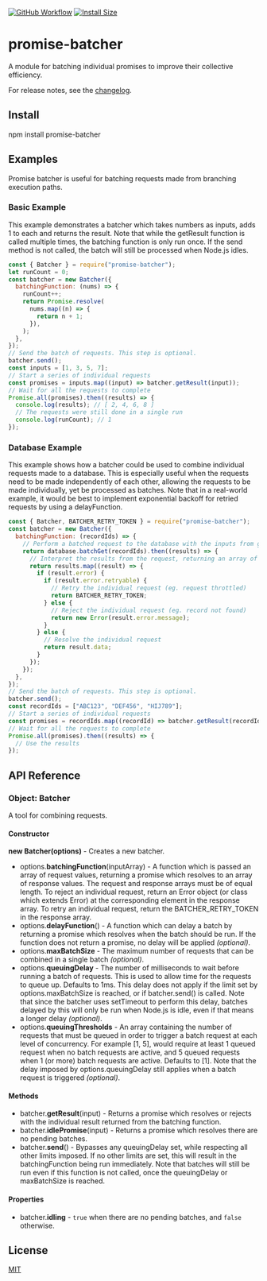 [![GitHub Workflow](https://github.com/WesVanVugt/promise-batcher/actions/workflows/main.yml/badge.svg)](https://github.com/WesVanVugt/promise-batcher/actions/workflows/main.yml)
[![Install Size](https://packagephobia.now.sh/badge?p=promise-batcher)](https://packagephobia.now.sh/result?p=promise-batcher)

# promise-batcher

A module for batching individual promises to improve their collective efficiency.

For release notes, see the [changelog](https://github.com/WesVanVugt/promise-batcher/blob/master/changelog.md).

## Install

npm install promise-batcher

## Examples

Promise batcher is useful for batching requests made from branching execution paths.

### Basic Example

This example demonstrates a batcher which takes numbers as inputs, adds 1 to each and returns the result.
Note that while the getResult function is called multiple times, the batching function is only run once.
If the send method is not called, the batch will still be processed when Node.js idles.

```javascript
const { Batcher } = require("promise-batcher");
let runCount = 0;
const batcher = new Batcher({
  batchingFunction: (nums) => {
    runCount++;
    return Promise.resolve(
      nums.map((n) => {
        return n + 1;
      }),
    );
  },
});
// Send the batch of requests. This step is optional.
batcher.send();
const inputs = [1, 3, 5, 7];
// Start a series of individual requests
const promises = inputs.map((input) => batcher.getResult(input));
// Wait for all the requests to complete
Promise.all(promises).then((results) => {
  console.log(results); // [ 2, 4, 6, 8 ]
  // The requests were still done in a single run
  console.log(runCount); // 1
});
```

### Database Example

This example shows how a batcher could be used to combine individual requests made to a database. This is especially
useful when the requests need to be made independently of each other, allowing the requests to be made individually,
yet be processed as batches. Note that in a real-world example, it would be best to implement exponential backoff for
retried requests by using a delayFunction.

```javascript
const { Batcher, BATCHER_RETRY_TOKEN } = require("promise-batcher");
const batcher = new Batcher({
  batchingFunction: (recordIds) => {
    // Perform a batched request to the database with the inputs from getResult()
    return database.batchGet(recordIds).then((results) => {
      // Interpret the results from the request, returning an array of result values
      return results.map((result) => {
        if (result.error) {
          if (result.error.retryable) {
            // Retry the individual request (eg. request throttled)
            return BATCHER_RETRY_TOKEN;
          } else {
            // Reject the individual request (eg. record not found)
            return new Error(result.error.message);
          }
        } else {
          // Resolve the individual request
          return result.data;
        }
      });
    });
  },
});
// Send the batch of requests. This step is optional.
batcher.send();
const recordIds = ["ABC123", "DEF456", "HIJ789"];
// Start a series of individual requests
const promises = recordIds.map((recordId) => batcher.getResult(recordId));
// Wait for all the requests to complete
Promise.all(promises).then((results) => {
  // Use the results
});
```

## API Reference

### Object: Batcher

A tool for combining requests.

#### Constructor

**new Batcher(options)** - Creates a new batcher.

- options.**batchingFunction**(inputArray) - A function which is passed an array of request values, returning a
  promise which resolves to an array of response values. The request and response arrays must be of equal length. To
  reject an individual request, return an Error object (or class which extends Error) at the corresponding element in
  the response array. To retry an individual request, return the BATCHER_RETRY_TOKEN in the response array.
- options.**delayFunction**() - A function which can delay a batch by returning a promise which resolves when the
  batch should be run. If the function does not return a promise, no delay will be applied _(optional)_.
- options.**maxBatchSize** - The maximum number of requests that can be combined in a single batch _(optional)_.
- options.**queuingDelay** - The number of milliseconds to wait before running a batch of requests. This is used to
  allow time for the requests to queue up. Defaults to 1ms. This delay does not apply if the limit set by
  options.maxBatchSize is reached, or if batcher.send() is called. Note that since the batcher uses setTimeout to
  perform this delay, batches delayed by this will only be run when Node.js is idle, even if that means a longer delay
  _(optional)_.
- options.**queuingThresholds** - An array containing the number of requests that must be queued in order to trigger
  a batch request at each level of concurrency. For example [1, 5], would require at least 1 queued request when no
  batch requests are active, and 5 queued requests when 1 (or more) batch requests are active. Defaults to [1]. Note
  that the delay imposed by options.queuingDelay still applies when a batch request is triggered _(optional)_.

#### Methods

- batcher.**getResult**(input) - Returns a promise which resolves or rejects with the individual result returned from
  the batching function.
- batcher.**idlePromise**(input) - Returns a promise which resolves there are no pending batches.
- batcher.**send**() - Bypasses any queuingDelay set, while respecting all other limits imposed. If no other limits
  are set, this will result in the batchingFunction being run immediately. Note that batches will still be run even if
  this function is not called, once the queuingDelay or maxBatchSize is reached.

#### Properties

- batcher.**idling** - `true` when there are no pending batches, and `false` otherwise.

## License

[MIT](https://github.com/WesVanVugt/promise-batcher/blob/master/license)
